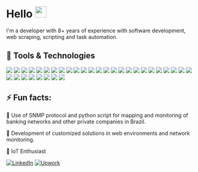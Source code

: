 # Hello <img src="https://raw.githubusercontent.com/MartinHeinz/MartinHeinz/master/wave.gif" width="30px">

I'm a developer with 8+ years of experience with software development, web scraping, scripting and task automation.

## 🔧  Tools & Technologies

<!-- OS -->
![](https://img.shields.io/badge/OS-Linux-informational?style=flat&logo=linux&logoColor=white&color=ffff5e)<!-- CODE -->
![](https://img.shields.io/badge/Code-Python-informational?style=flat&logo=python&logoColor=white&color=ffff5e)
![](https://img.shields.io/badge/Code-Arduino-information?style=flat&logo=arduino&logoColor=white&color=ffff5e)
![](https://img.shields.io/badge/Code-Bootstrap-information?style=flat&logo=bootstrap&logoColor=white&color=ffff5e)
![](https://img.shields.io/badge/Code-Django-information?style=flat&logo=django&logoColor=white&color=ffff5e)
![](https://img.shields.io/badge/API-FastAPI-information?style=flat&logo=fastapi&logoColor=white&color=ffff5e)
![](https://img.shields.io/badge/Code-Flask-information?style=flat&logo=flask&logoColor=white&color=ffff5e)
![](https://img.shields.io/badge/Code-HTML5-information?style=flat&logo=html5&logoColor=white&color=ffff5e)
![](https://img.shields.io/badge/Code-JavaScript-information?style=flat&logo=JavaScript&logoColor=white&color=ffff5e)
![](https://img.shields.io/badge/Code-CSS3-information?style=flat&logo=css3&logoColor=white&color=ffff5e)
![](https://img.shields.io/badge/Code-JQuery-information?style=flat&logo=jquery&logoColor=white&color=ffff5e)<!-- MISC -->
![](https://img.shields.io/badge/Editor-VIM-informational?style=flat&logo=vim&logoColor=white&color=ffff5e)
![](https://img.shields.io/badge/Shell-Bash-informational?style=flat&logo=gnu-bash&logoColor=white&color=ffff5e)
![](https://img.shields.io/badge/Browser-Firefox-informational?style=flat&logo=Firefox&logoColor=white&color=ffff5e)
![](https://img.shields.io/badge/Shell-Starship-informational?style=flat&logo=starship&logoColor=white&color=ffff5e)
![](https://img.shields.io/badge/Shell-Tmux-informational?style=flat&logo=Tmux&logoColor=white&color=ffff5e)<!-- DB -->
![](https://img.shields.io/badge/DB-PostgreSQL-informational?style=flat&logo=postgresql&logoColor=white&color=ffff5e)
![](https://img.shields.io/badge/DB-MongoDB-informational?style=flat&logo=mongoDB&logoColor=white&color=ffff5e)
![](https://img.shields.io/badge/DB-MySQL-informational?style=flat&logo=mysql&logoColor=white&color=ffff5e)
![](https://img.shields.io/badge/DB-Oracle-informational?style=flat&logo=oracle&logoColor=white&color=ffff5e)
![](https://img.shields.io/badge/DataLake-Splunk-informational?style=flat&logo=Splunk&logoColor=white&color=ffff5e)
![](https://img.shields.io/badge/Cache-Redis-informational?style=flat&logo=redis&logoColor=white&color=ffff5e)
![](https://img.shields.io/badge/Queue-Rabbitmq-informational?style=flat&logo=rabbitmq&logoColor=white&color=ffff5e)<!-- TOOLS -->
![](https://img.shields.io/badge/Tools-Docker-informational?style=flat&logo=docker&logoColor=white&color=ffff5e)
![](https://img.shields.io/badge/Tools-CircleCI-informational?style=flat&logo=circleci&logoColor=white&color=ffff5e)
![](https://img.shields.io/badge/Tools-Curl-informational?style=flat&logo=curl&logoColor=white&color=ffff5e)
![](https://img.shields.io/badge/Tools-Git-informational?style=flat&logo=git&logoColor=white&color=ffff5e)
![](https://img.shields.io/badge/Tools-GitHub-informational?style=flat&logo=github&logoColor=white&color=ffff5e)
![](https://img.shields.io/badge/Tools-GitLab-informational?style=flat&logo=gitlab&logoColor=white&color=ffff5e)
![](https://img.shields.io/badge/Tools-Heroku-informational?style=flat&logo=heroku&logoColor=white&color=ffff5e)
![](https://img.shields.io/badge/Tools-Insomnia-informational?style=flat&logo=insomnia&logoColor=white&color=ffff5e)
![](https://img.shields.io/badge/Tools-VMware-informational?style=flat&logo=VMWARE&logoColor=white&color=ffff5e)<!-- NETWORK -->
![](https://img.shields.io/badge/Network-Cisco-informational?style=flat&logo=cisco&logoColor=white&color=ffff5e)


## ⚡ Fun facts:

📌  Use of SNMP protocol and python script for mapping and monitoring of banking networks and other private companies in Brazil.

📌  Development of customized solutions in web environments and network monitoring.

📌  IoT Enthusiast

[![LinkedIn](https://img.shields.io/badge/-linkedin-0A66C2?logo=linkedin&logoColor=white&style=for-the-badge)](https://www.linkedin.com/in/felipe-guedes-263480127)
[![Upwork](https://img.shields.io/badge/-upwork-6FDA44?logo=Upwork&logoColor=white&style=for-the-badge)]()

<!--
**guedesfelipe/guedesfelipe** is a ✨ _special_ ✨ repository because its `README.md` (this file) appears on your GitHub profile.

Here are some ideas to get you started:

- 🔭 I’m currently working on ...
- 🌱 I’m currently learning ...
- 👯 I’m looking to collaborate on ...
- 🤔 I’m looking for help with ...
- 💬 Ask me about ...
- 📫 How to reach me: ...
- 😄 Pronouns: ...
- ⚡ : ...
-->
